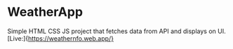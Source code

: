 # WeatherApp
Simple HTML CSS JS project that fetches data from API and displays on UI.
[Live:]{https://weathernfo.web.app/}
